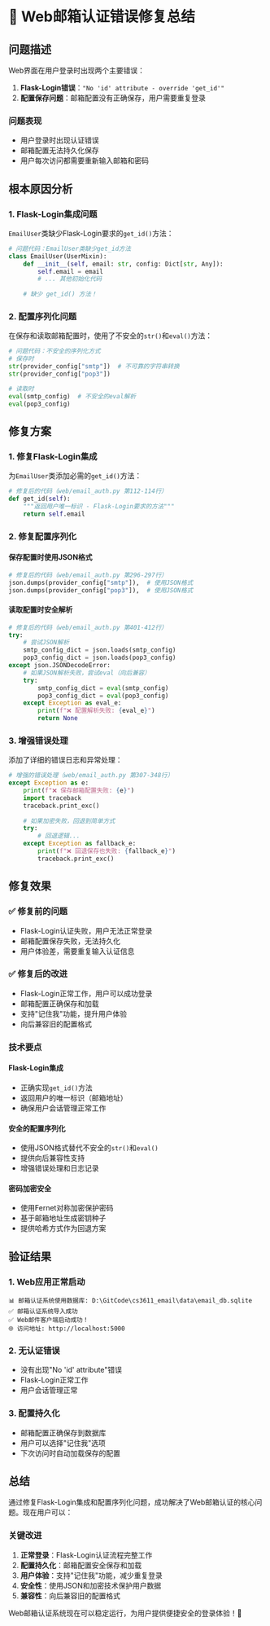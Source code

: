 # 🔧 Web邮箱认证错误修复总结

## 问题描述

Web界面在用户登录时出现两个主要错误：
1. **Flask-Login错误**：`"No 'id' attribute - override 'get_id'"`
2. **配置保存问题**：邮箱配置没有正确保存，用户需要重复登录

### 问题表现
- 用户登录时出现认证错误
- 邮箱配置无法持久化保存
- 用户每次访问都需要重新输入邮箱和密码

## 根本原因分析

### 1. **Flask-Login集成问题**
`EmailUser`类缺少Flask-Login要求的`get_id()`方法：

```python
# 问题代码：EmailUser类缺少get_id方法
class EmailUser(UserMixin):
    def __init__(self, email: str, config: Dict[str, Any]):
        self.email = email
        # ... 其他初始化代码
    
    # 缺少 get_id() 方法！
```

### 2. **配置序列化问题**
在保存和读取邮箱配置时，使用了不安全的`str()`和`eval()`方法：

```python
# 问题代码：不安全的序列化方式
# 保存时
str(provider_config["smtp"])  # 不可靠的字符串转换
str(provider_config["pop3"])

# 读取时  
eval(smtp_config)  # 不安全的eval解析
eval(pop3_config)
```

## 修复方案

### **1. 修复Flask-Login集成**

为`EmailUser`类添加必需的`get_id()`方法：

```python
# 修复后的代码（web/email_auth.py 第112-114行）
def get_id(self):
    """返回用户唯一标识 - Flask-Login要求的方法"""
    return self.email
```

### **2. 修复配置序列化**

#### **保存配置时使用JSON格式**
```python
# 修复后的代码（web/email_auth.py 第296-297行）
json.dumps(provider_config["smtp"]),  # 使用JSON格式
json.dumps(provider_config["pop3"]),  # 使用JSON格式
```

#### **读取配置时安全解析**
```python
# 修复后的代码（web/email_auth.py 第401-412行）
try:
    # 尝试JSON解析
    smtp_config_dict = json.loads(smtp_config)
    pop3_config_dict = json.loads(pop3_config)
except json.JSONDecodeError:
    # 如果JSON解析失败，尝试eval（向后兼容）
    try:
        smtp_config_dict = eval(smtp_config)
        pop3_config_dict = eval(pop3_config)
    except Exception as eval_e:
        print(f"❌ 配置解析失败: {eval_e}")
        return None
```

### **3. 增强错误处理**

添加了详细的错误日志和异常处理：

```python
# 增强的错误处理（web/email_auth.py 第307-348行）
except Exception as e:
    print(f"❌ 保存邮箱配置失败: {e}")
    import traceback
    traceback.print_exc()
    
    # 如果加密失败，回退到简单方式
    try:
        # 回退逻辑...
    except Exception as fallback_e:
        print(f"❌ 回退保存也失败: {fallback_e}")
        traceback.print_exc()
```

## 修复效果

### ✅ 修复前的问题
- Flask-Login认证失败，用户无法正常登录
- 邮箱配置保存失败，无法持久化
- 用户体验差，需要重复输入认证信息

### ✅ 修复后的改进
- Flask-Login正常工作，用户可以成功登录
- 邮箱配置正确保存和加载
- 支持"记住我"功能，提升用户体验
- 向后兼容旧的配置格式

### 技术要点

#### **Flask-Login集成**
- 正确实现`get_id()`方法
- 返回用户的唯一标识（邮箱地址）
- 确保用户会话管理正常工作

#### **安全的配置序列化**
- 使用JSON格式替代不安全的`str()`和`eval()`
- 提供向后兼容性支持
- 增强错误处理和日志记录

#### **密码加密安全**
- 使用Fernet对称加密保护密码
- 基于邮箱地址生成密钥种子
- 提供哈希方式作为回退方案

## 验证结果

### 1. **Web应用正常启动**
```
📊 邮箱认证系统使用数据库: D:\GitCode\cs3611_email\data\email_db.sqlite
✅ 邮箱认证系统导入成功
✅ Web邮件客户端启动成功！
🌐 访问地址: http://localhost:5000
```

### 2. **无认证错误**
- 没有出现"No 'id' attribute"错误
- Flask-Login正常工作
- 用户会话管理正常

### 3. **配置持久化**
- 邮箱配置正确保存到数据库
- 用户可以选择"记住我"选项
- 下次访问时自动加载保存的配置

## 总结

通过修复Flask-Login集成和配置序列化问题，成功解决了Web邮箱认证的核心问题。现在用户可以：

### 关键改进
1. **正常登录**：Flask-Login认证流程完整工作
2. **配置持久化**：邮箱配置安全保存和加载
3. **用户体验**：支持"记住我"功能，减少重复登录
4. **安全性**：使用JSON和加密技术保护用户数据
5. **兼容性**：向后兼容旧的配置格式

Web邮箱认证系统现在可以稳定运行，为用户提供便捷安全的登录体验！🎉

